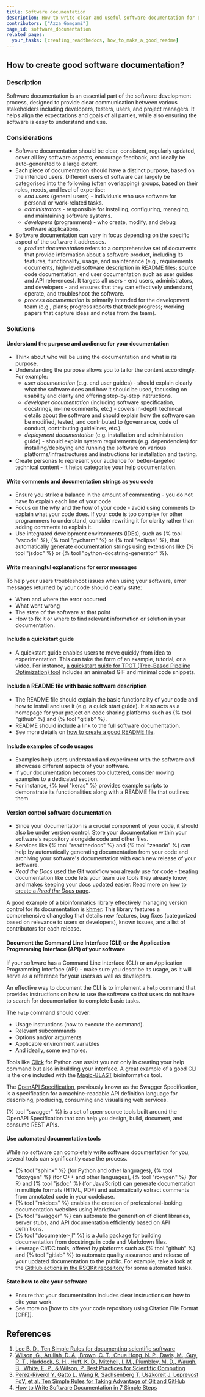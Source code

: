 ```yaml
---
title: Software documentation
description: How to write clear and useful software documentation for developers and end-users
contributors: ["Azza Gamgami"]
page_id: software_documentation
related_pages:
  your_tasks: [creating_readthedocs, how_to_make_a_good_readme]
---
```


## How to create good software documentation?

### Description

Software documentation is an essential part of the software development process, designed to provide clear 
communication between various stakeholders including developers, testers, users, and project managers. 
It helps align the expectations and goals of all parties, while also ensuring the software is easy to understand and use.

### Considerations

* Software documentation should be clear, consistent, regularly updated, cover all key software aspects, encourage feedback, and ideally be auto-generated to a large extent.
* Each piece of documentation should have a distinct purpose, based on the intended users. Different users of software can largely be categorised into the following (often overlapping) groups, based on their roles, needs, and level of expertise:
  * *end users* (general users) - individuals who use software for personal or work-related tasks.
  * *administrators* - responsible for installing, configuring, managing, and maintaining software systems.
  * *developers* (programmers) - who create, modify, and debug software applications.
* Software documentation can vary in focus depending on the specific aspect of the software it addresses.
  * *product documentation* refers to a comprehensive set of documents that provide information about a software product, including its features, functionality, usage, and maintenance (e.g., requirements documents, high-level software description in README files; source code documentation, end user documentation such as user guides and API references). It targets all users - end users, administrators, and developers - and ensures that they can effectively understand, operate, and troubleshoot the software.
  * *process documentation* is primarily intended for the development team (e.g., plans; progress reports that track progress; working papers that capture ideas and notes from the team).

### Solutions

#### Understand the purpose and audience for your documentation

* Think about who will be using the documentation and what is its purpose. 
* Understanding the purpose allows you to tailor the content accordingly. For example:
  * *user documentation* (e.g. end user guides) -  should explain clearly what the software does and how it should be used, focussing on usability and clarity and offering step-by-step instructions. 
  * *developer documentation* (including software specification, docstrings, in-line comments, etc.) - covers in-depth techincal details about the software and should explain how the software can be modified, tested, and contributed to (governance, code of conduct, contributing guidelines, etc.).
  * *deployment documentation* (e.g. installation and administration guide) - should explain system requirements (e.g. dependencies) for installing/deploying and running the software on various platforms/infrastructures and instructions for installation and testing.
* Create personas to represent your audience for better-targeted technical content - it helps categorise your help documentation.

#### Write comments and documentation strings as you code


* Ensure you strike a balance in the amount of commenting - you do not have to explain each line of your code
* Focus on the *why* and the *how* of your code - avoid using comments to explain what your code does. If your code is too 
complex for other programmers to understand, consider rewriting it for clarity rather than adding comments to explain it.
* Use integrated development environments (IDEs), such as {% tool "vscode" %}, {% tool "pycharm" %} or {% tool "eclipse" %}, 
that automatically generate documentation strings using extensions like {% tool "jsdoc" %} or {% tool "python-docstring-generator" %}.

#### Write meaningful explanations for error messages

To help your users troubleshoot issues when using your software, error messages returned by your code should clearly state:

* When and where the error occurred
* What went wrong
* The state of the software at that point
* How to fix it or where to find relevant information or solution in your documentation.

#### Include a quickstart guide

* A quickstart guide enables users to move quickly from idea to experimentation. This can take the form of an example, tutorial, or a video. 
For instance, [a quickstart guide for TPOT (Tree-Based Pipeline Optimization) tool](http://epistasislab.github.io/tpot/) includes an animated GIF and minimal code snippets.

#### Include a README file with basic software description

* The README file should explain the basic functionality of your code and how to install and use it (e.g. a quick start guide). 
It also acts as a homepage for your project on code sharing platforms such as {% tool "github" %} and {% tool "gitlab" %}. 
* README should include a link to the full software documentation. 
* See more details on [how to create a good README file](how_to_make_a_good_readme.md).

#### Include examples of code usages 

* Examples help users understand and experiment with the software and showcase different aspects of your software. 
* If your documentation becomes too cluttered, consider moving examples to a dedicated section. 
* For instance, {% tool "keras" %} provides example scripts to demonstrate its functionalities along with a README file that outlines them.

#### Version control software documentation

* Since your documentation is a crucial component of your code, it should also be under version control. 
Store your documentation within your software's repository alongside code and other files. 
* Services like {% tool "readthedocs" %} and {% tool "zenodo" %} can help by automatically generating documentation from your code and archiving your software's documentation with each new release of your software.
* *Read the Docs* used the Git workflow you already use for code - treating documentation like code lets your team use tools they already know, and makes keeping your docs updated easier. 
Read more on [how to create a *Read the Docs* page](https://everse.software/RSQKit/creating_readthedocs). 

A good example of a bioinformatics library effectively managing version control for its documentation is [khmer](https://github.com/dib-lab/khmer/). 
This library features a comprehensive changelog that details new features, bug fixes (categorized based on relevance to users or developers), 
known issues, and a list of contributors for each release. 

#### Document the Command Line Interface (CLI) or the Application Programming Interface (API) of your software

If your software has a Command Line Interface (CLI) or an Application Programming Interface (API) - make sure you describe its usage, as it 
will serve as a reference for your users as well as developers.

An effective way to document the CLI is to implement a `help` command that provides instructions on how to use the software so that users do not have to search for documentation to complete basic tasks.

The `help` command should cover:

* Usage instructions (how to execute the command).
* Relevant subcommands
* Options and/or arguments
* Applicable environment variables
* And ideally, some examples.

Tools like [Click](https://click.palletsprojects.com/en/stable/) for Python can assist you not only in creating your help command but also in building your interface.
A great example of a good CLI is the one included with the [Magic-BLAST](https://ncbi.github.io/magicblast/) bioinformatics tool.

The [OpenAPI Specification][open-api], previously known as the Swagger Specification, is a specification for a machine-readable API definition language for describing, producing, consuming and visualising web services.

{% tool "swagger" %} is a set of open-source tools built around the OpenAPI Specification that can help you design, build, document, and consume REST APIs. 

#### Use automated documentation tools

While no software can completely write software documentation for you, several tools can significantly ease the process.

* {% tool "sphinx" %} (for Python and other languages), {% tool "doxygen" %} (for C++ and other languages), {% tool "roxygen" %} (for R) and {% tool "jsdoc" %} (for JavaScript) can generate documentation in multiple formats (HTML, PDF) and automatically extract comments from annotated code in your codebase.
* {% tool "mkdocs" %} enables the creation of professional-looking documentation websites using Markdown.
* {% tool "swagger" %} can automate the generation of client libraries, server stubs, and API documentation efficiently based on API definitions. 
* {% tool "documenter-jl" %} is a Julia package for building documentation from docstrings in code and Markdown files.
* Leverage CI/DC tools, offered by platforms such as {% tool "github" %} and {% tool "gitlab" %} to automate quality assurance and release of your updated documentation to the public. For example, take a look at the [GitHub actions in the RSQKit repository](https://github.com/EVERSE-ResearchSoftware/RSQKit/actions) 
for some automated tasks. 

#### State how to cite your software

* Ensure that your documentation includes clear instructions on how to cite your work.
* See more on [how to cite your code repository using Citation File Format (CFF)].

## References
1. [Lee B. D., Ten Simple Rules for documenting scientific software](https://doi.org/10.1371/journal.pcbi.1006561)
2. [Wilson, G., Aruliah, D. A., Brown, C. T., Chue Hong, N. P., Davis, M., Guy, R. T., Haddock, S. H., Huff, K. D., Mitchell, I. M., Plumbley, M. D., Waugh, B., White, E. P., & Wilson, P. Best Practices for Scientific Computing](https://doi.org/10.1371/journal.pbio.1001745)
3. [Perez-Riverol Y, Gatto L, Wang R, Sachsenberg T, Uszkoreit J, Leprevost FdV, et al. Ten Simple Rules for Taking Advantage of Git and GitHub](https://doi.org/10.1371/journal.pcbi.1004947)
4. [How to Write Software Documentation in 7 Simple Steps](https://technicalwriterhq.com/documentation/software-documentation/how-to-write-software-documentation/)


[open-api]: https://swagger.io/specification/

